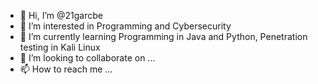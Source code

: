 - 👋 Hi, I’m @21garcbe
- 👀 I’m interested in Programming and Cybersecurity
- 🌱 I’m currently learning Programming in Java and Python, Penetration testing in Kali Linux
- 💞️ I’m looking to collaborate on ...
- 📫 How to reach me ...

<!---
21garcbe/21garcbe is a ✨ special ✨ repository because its `README.md` (this file) appears on your GitHub profile.
You can click the Preview link to take a look at your changes.
--->

